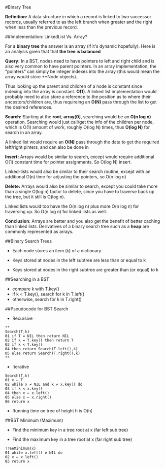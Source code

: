 #Binary Tree

**Definition:** A data structure in which a record is linked to two successor records, usually referred to as the left branch
when greater and the right when less than the previous record.

##Implementation: LinkedList Vs. Array?

For a **binary tree** the answer is an array (if it's dynamic hopefully). Here is an analysis given that that **the tree is balanced**

**Query:** In a BST, nodes need to have pointers to left and right child and is also very common to have parent pointers. In an array
implementation, the "pointers" can simply be integer indexes into the array (this would mean the array would store **Node objects).

Thus looking up the parent and children of a node is constant since indexing into the array is constant. **O(1)**. A linked list
implementation would probably need to also store a reference to the position as to where their ancestors/children are, thus
requireing an **O(N)** pass through the list to get the desired references.

**Search:** Starting at the **root**, **array[0]**, searching would be an **O(n log n)** operation. Searching would just call/get the info
of the children per node, which is O(1) amount of work, roughly O(log N) times, thus **O(log N)** for search in an array.

A linked list would require an **O(N)** pass through the data to get the required left/right pinters, and can also be done in

**Insert:** Arrays would be similar to search, except would require additional O(1) constant time for pointer assignments. So O(log N) insert.

Linked-lists would also be similar to their search routine, except with an additional O(n) time for adjusting the pointers, so O(n log n)

**Delete:** Arrays would also be similar to search, except you could take more than a single O(log n) factor to delete, since you have to traverse back up the tree, but it still is O(log n).

Linked lists would too have the O(n log n) plus more O(n log n) for traversing up. So O(n log n) for linked lists as well.

**Conclusion:** Arrays are better and you also get the benefit of better caching than linked lists. Derivatives of a binary search tree
such as a **heap** are commonly represented as arrays.

##Binary Search Trees

- Each node stores an item (k) of a dictionary

- Keys stored at nodes in the left subtree are less than or equal to k

- Keys stored at nodes in the right subtree are greater than (or equal) to k

##Searching in a BST

- compare k with T.key()
- if k < T.key(), search for k in T.left()
- otherwise, search for k in T.right()

##Pseudocode for BST Search

- Recursive
```
**
Search(T,k)
01 if T = NIL then return NIL
02 if k = T.key() then return T
03 if k < T.key()
04 then return Search(T.left(),k)
05 else return Search(T.right(),k)
**
```

- Iterative
```
Search(T,k)
01 x ← T
02 while x ≠ NIL and k ≠ x.key() do
03 if k < x.key()
04 then x ← x.left()
05 else x ← x.right()
06 return x
```

- Running time on tree of height h is O(h)

##BST Minimum (Maximum)

- Find the minimum key in a tree root at x (far left sub tree)

- Find the maximum key in a tree root at x (far right sub tree)

```
TreeMinimum(x)
01 while x.left() ≠ NIL do
02 x ← x.left()
03 return x
```
